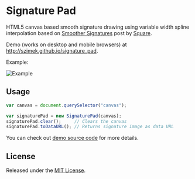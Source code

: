 Signature Pad
=============

HTML5 canvas based smooth signature drawing using variable width spline interpolation based on [Smoother Signatures](http://corner.squareup.com/2012/07/smoother-signatures.html) post by [Square](https://squareup.com).

Demo (works on desktop and mobile browsers) at http://szimek.github.io/signature_pad.

Example:

![Example](https://f.cloud.github.com/assets/9873/268046/9ced3454-8efc-11e2-816e-a9b170a51004.png)

## Usage

``` javascript
var canvas = document.querySelector("canvas");

var signaturePad = new SignaturePad(canvas); 
signaturePad.clear();     // Clears the canvas
signaturePad.toDataURL(); // Returns signature image as data URL
```

You can check out [demo source code](https://github.com/szimek/signature_pad/blob/gh-pages/js/app.js) for more details.

## License

Released under the [MIT License](http://www.opensource.org/licenses/MIT).
